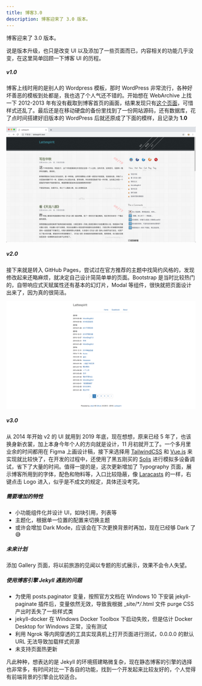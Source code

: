 ```yaml
---
title: 博客3.0
description: 博客迎来了 3.0 版本。
---
```


博客迎来了 3.0 版本。

说是版本升级，也只是改变 UI 以及添加了一些页面而已，内容相关的功能几乎没变，在这里简单回顾一下博客 UI 的历程。

##### v1.0

博客上线时用的是别人的 Wordpress 模板，那时 WordPress 非常流行，各种好坏善恶的模板到处都是，我也选了个人气还不错的。开始想在 WebArchive 上找一下 2012-2013 年有没有截取到博客首页的画面，结果发现只有[这个页面](https://web.archive.org/web/20130410015648/http://www.lattespirit.com/)，可惜样式还乱了。最后还是在移动硬盘的备份里找到了一份网站源码，还有数据库，花了点时间搭建好旧版本的 WordPress 后就还原成了下面的模样，且记录为 **1.0**

![V1.0](../images/about/v1.png)

##### v2.0

接下来就是转入 GitHub Pages，尝试过在官方推荐的主题中找简约风格的，发现修改起来还略麻烦，就决定自己设计简简单单的页面。Bootstrap 是当时比较热门的，自带响应式天赋属性还有基本的幻灯片，Modal 等组件，很快就把页面设计出来了，因为真的很简洁。

![V2.0](../images/about/v2.png)

##### v3.0

从 2014 年开始 v2 的 UI 就用到 2019 年底，现在想想，原来已经 5 年了，也该换身新衣裳，加上本身今年个人的方向就是设计，11 月初就开工了。一个多月里业余的时间都用在 Figma 上画设计稿，接下来选择用 <a href="https://tailwindcss.com" target="_blank">TailwindCSS</a> 和 <a href="https://vuejs.org" target="_blank">Vue.js</a> 来实现就比较快了，在开发的过程中，还使用了黑五刚买的 <a href="https://solisapp.com" target="_blank">Solis</a> 进行模拟多设备调试，省下了大量的时间。值得一提的是，这次更新增加了 Typography 页面，展示博客所用到的字体，配色和物料等，入口比较隐蔽，像 <a href="https://laracasts.com" target="_blank">Laracasts</a> 的一样，右键点击 Logo 进入，似乎是不成文的规定，具体还没考究。

##### 需要增加的特性

- 小功能组件化并设计 UI，如块引用，列表等
- 主题化，根据单一位置的配置来切换主题
- 或许会增加 Dark Mode，应该会在下次更换背景时再加，现在已经够 Dark 了 😅

##### 未来计划

添加 <span>Gallery</span> 页面，将以前旅游的见闻以专题的形式展示，效果不会令人失望。

##### 使用博客引擎 Jekyll 遇到的问题

- 为使用 posts.paginator 变量，按照官方文档在 Windows 10 下安装 jekyll-paginate 插件后，变量依然无效，导致我根据 \_site/\*_/_.html 文件 purge CSS 产出时丢失了一些样式类
- jekyll-docker 在 Windows Docker Toolbox 下启动失败，但是估计 Docker Desktop for Windows 正常，没有测试
- 利用 Ngrok 等内网穿透的工具实现真机上打开页面进行测试，0.0.0.0 的默认 URL 无法导致加载样式资源
- 未支持页面热更新

凡此种种，想表达的是 Jekyll 的环境搭建略微复杂，现在静态博客的引擎的选择也非常多，有时间对比一下各自的功能，找到一个开发起来比较友好的，个人觉得有前端背景的引擎会比较适合。
